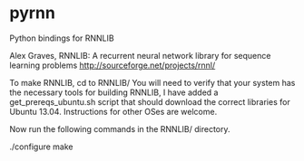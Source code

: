 pyrnn
=====

Python bindings for RNNLIB

Alex Graves, RNNLIB: A recurrent neural network library for sequence learning problems
http://sourceforge.net/projects/rnnl/

To make RNNLIB, cd to RNNLIB/
You will need to verify that your system has the necessary tools for building
RNNLIB, I have added a get_prereqs_ubuntu.sh script that should download the
correct libraries for Ubuntu 13.04. Instructions for other OSes are welcome.

Now run the following commands in the RNNLIB/ directory.

./configure
make
